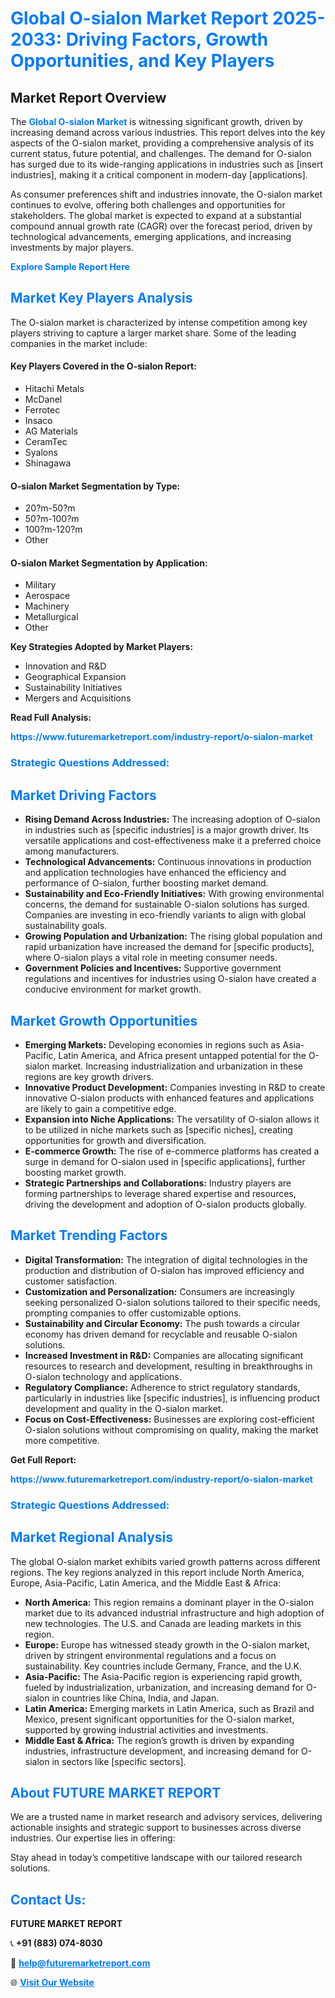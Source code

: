 <h1 style="color: #007BFF;">Global O-sialon Market Report 2025-2033: Driving Factors, Growth Opportunities, and Key Players</h1>

<section id="overview">
<h2>Market Report Overview</h2>
<p>The <a href="https://www.futuremarketreport.com/industry-report/o-sialon-market" style="color: #007BFF; text-decoration: none;"><strong>Global O-sialon Market</strong></a> is witnessing significant growth, driven by increasing demand across various industries. This report delves into the key aspects of the O-sialon market, providing a comprehensive analysis of its current status, future potential, and challenges. The demand for O-sialon has surged due to its wide-ranging applications in industries such as [insert industries], making it a critical component in modern-day [applications].</p>
<p>As consumer preferences shift and industries innovate, the O-sialon market continues to evolve, offering both challenges and opportunities for stakeholders. The global market is expected to expand at a substantial compound annual growth rate (CAGR) over the forecast period, driven by technological advancements, emerging applications, and increasing investments by major players.</p>
</section>

<section id="overview">
<p><a href="https://www.futuremarketreport.com/request-sample/reportId=90891" style="color: #007BFF; text-decoration: none;"><strong>Explore Sample Report Here</strong></a></p>
</section>

<section id="key-players">
<h2 style="color: #007BFF;">Market Key Players Analysis</h2>
<p>The O-sialon market is characterized by intense competition among key players striving to capture a larger market share. Some of the leading companies in the market include:</p>
<h4>Key Players Covered in the O-sialon Report:</h4>
<ul><li>Hitachi Metals</li><li>McDanel</li><li>Ferrotec</li><li>Insaco</li><li>AG Materials</li><li>CeramTec</li><li>Syalons</li><li>Shinagawa</li></ul>
<h4>O-sialon Market Segmentation by Type:</h4>
<ul><li>20?m-50?m</li><li>50?m-100?m</li><li>100?m-120?m</li><li>Other</li></ul>

<h4>O-sialon Market Segmentation by Application:</h4>
<ul><li>Military</li><li>Aerospace</li><li>Machinery</li><li>Metallurgical</li><li>Other</li></ul>
<p><strong>Key Strategies Adopted by Market Players:</strong></p>
<ul>
<li>Innovation and R&D</li>
<li>Geographical Expansion</li>
<li>Sustainability Initiatives</li>
<li>Mergers and Acquisitions</li>
</ul>
</section>

<section>
<p><strong>Read Full Analysis: </strong></p><a href="https://www.futuremarketreport.com/industry-report/o-sialon-market" style="color: #007BFF; text-decoration: none;"><strong>https://www.futuremarketreport.com/industry-report/o-sialon-market</strong></a>
<h3 style="color: #007BFF;">Strategic Questions Addressed:</h3>
</section>

<section id="driving-factors">
<h2 style="color: #007BFF;">Market Driving Factors</h2>
<ul>
<li><strong>Rising Demand Across Industries:</strong> The increasing adoption of O-sialon in industries such as [specific industries] is a major growth driver. Its versatile applications and cost-effectiveness make it a preferred choice among manufacturers.</li>
<li><strong>Technological Advancements:</strong> Continuous innovations in production and application technologies have enhanced the efficiency and performance of O-sialon, further boosting market demand.</li>
<li><strong>Sustainability and Eco-Friendly Initiatives:</strong> With growing environmental concerns, the demand for sustainable O-sialon solutions has surged. Companies are investing in eco-friendly variants to align with global sustainability goals.</li>
<li><strong>Growing Population and Urbanization:</strong> The rising global population and rapid urbanization have increased the demand for [specific products], where O-sialon plays a vital role in meeting consumer needs.</li>
<li><strong>Government Policies and Incentives:</strong> Supportive government regulations and incentives for industries using O-sialon have created a conducive environment for market growth.</li>
</ul>
</section>

<section id="growth-opportunities">
<h2 style="color: #007BFF;">Market Growth Opportunities</h2>
<ul>
<li><strong>Emerging Markets:</strong> Developing economies in regions such as Asia-Pacific, Latin America, and Africa present untapped potential for the O-sialon market. Increasing industrialization and urbanization in these regions are key growth drivers.</li>
<li><strong>Innovative Product Development:</strong> Companies investing in R&D to create innovative O-sialon products with enhanced features and applications are likely to gain a competitive edge.</li>
<li><strong>Expansion into Niche Applications:</strong> The versatility of O-sialon allows it to be utilized in niche markets such as [specific niches], creating opportunities for growth and diversification.</li>
<li><strong>E-commerce Growth:</strong> The rise of e-commerce platforms has created a surge in demand for O-sialon used in [specific applications], further boosting market growth.</li>
<li><strong>Strategic Partnerships and Collaborations:</strong> Industry players are forming partnerships to leverage shared expertise and resources, driving the development and adoption of O-sialon products globally.</li>
</ul>
</section>

<section id="trending-factors">
<h2 style="color: #007BFF;">Market Trending Factors</h2>
<ul>
<li><strong>Digital Transformation:</strong> The integration of digital technologies in the production and distribution of O-sialon has improved efficiency and customer satisfaction.</li>
<li><strong>Customization and Personalization:</strong> Consumers are increasingly seeking personalized O-sialon solutions tailored to their specific needs, prompting companies to offer customizable options.</li>
<li><strong>Sustainability and Circular Economy:</strong> The push towards a circular economy has driven demand for recyclable and reusable O-sialon solutions.</li>
<li><strong>Increased Investment in R&D:</strong> Companies are allocating significant resources to research and development, resulting in breakthroughs in O-sialon technology and applications.</li>
<li><strong>Regulatory Compliance:</strong> Adherence to strict regulatory standards, particularly in industries like [specific industries], is influencing product development and quality in the O-sialon market.</li>
<li><strong>Focus on Cost-Effectiveness:</strong> Businesses are exploring cost-efficient O-sialon solutions without compromising on quality, making the market more competitive.</li>
</ul>
</section>

<section>
<p><strong>Get Full Report: </strong></p><a href="https://www.futuremarketreport.com/industry-report/o-sialon-market" style="color: #007BFF; text-decoration: none;"><strong>https://www.futuremarketreport.com/industry-report/o-sialon-market</strong></a>
<h3 style="color: #007BFF;">Strategic Questions Addressed:</h3>
</section>


<section id="regional-analysis">
<h2 style="color: #007BFF;">Market Regional Analysis</h2>
<p>The global O-sialon market exhibits varied growth patterns across different regions. The key regions analyzed in this report include North America, Europe, Asia-Pacific, Latin America, and the Middle East & Africa:</p>
<ul>
<li><strong>North America:</strong> This region remains a dominant player in the O-sialon market due to its advanced industrial infrastructure and high adoption of new technologies. The U.S. and Canada are leading markets in this region.</li>
<li><strong>Europe:</strong> Europe has witnessed steady growth in the O-sialon market, driven by stringent environmental regulations and a focus on sustainability. Key countries include Germany, France, and the U.K.</li>
<li><strong>Asia-Pacific:</strong> The Asia-Pacific region is experiencing rapid growth, fueled by industrialization, urbanization, and increasing demand for O-sialon in countries like China, India, and Japan.</li>
<li><strong>Latin America:</strong> Emerging markets in Latin America, such as Brazil and Mexico, present significant opportunities for the O-sialon market, supported by growing industrial activities and investments.</li>
<li><strong>Middle East & Africa:</strong> The region’s growth is driven by expanding industries, infrastructure development, and increasing demand for O-sialon in sectors like [specific sectors].</li>
</ul>
</section>

<footer>
<h2 style="color: #007BFF;">About FUTURE MARKET REPORT</h2>
<p>We are a trusted name in market research and advisory services, delivering actionable insights and strategic support to businesses across diverse industries. Our expertise lies in offering:</p>

<p>Stay ahead in today’s competitive landscape with our tailored research solutions.</p>

<h2 style="color: #007BFF;">Contact Us:</h2>
<p><strong>FUTURE MARKET REPORT</strong></p>
<p>📞 <strong>+91 (883) 074-8030</strong></p>
<p>📧 <strong><a href="mailto:help@futuremarketreport.com" style="color: #007BFF;">help@futuremarketreport.com</a></strong></p>
<p>🌐 <strong><a href="https://www.futuremarketreport.com/" style="color: #007BFF;">Visit Our Website</a></strong></p>
</footer>